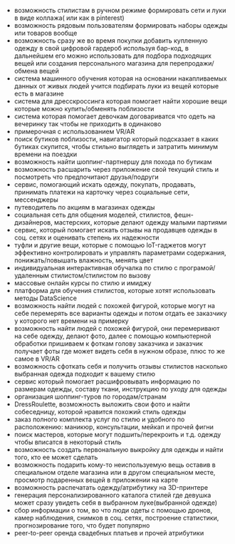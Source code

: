 - возможность стилистам в ручном режиме формировать сети и луки в виде коллажа( или как в pinterest)
- возможность рядовым пользователям формировать наборы одежды или товаров вообще
- возможность сразу же во время покупки добавить купленную одежду в свой цифровой гардероб используя бар-код, в дальнейшем его можно использовать для подбора подходящих вещей или создания персонального магазина для перепродажи/обмена вещей
- система машинного обучения которая на основании накапливаемых данных от живых людей учится подбирать луки из вещей которые есть в магазине
- система для дресскроссинга которая помогает найти хорошие вещи которые можно купить/обменять поблизости
- система которая помогает девочкам договариватся что одеть на вечеринку так чтобы не приходить в одинаково
- примерочная с использованием VR/AR
- поиск бутиков поблизости, навигатор который подсказает в каких бутиках скупится, чтобы стильно выглядеть и затратить минимум времени на поездки
- возможность найти шоппинг-партнершу для похода по бутикам
- возможность расшарить через приложение свой текущий стиль и посмотреть что предпочитают друзья/подруги
- сервис, помогающий искать одежду, покупать, продавать, принимать платежи на карточку через социальные сети, мессенджеры
- путеводитель по акциям в магазинах одежды
- социальная сеть для общения моделей, стилистов, фешн-дизайнеров, мастерских, которые делают одежду малыми партиями
- сервис, который помогает искать отзывы на продавцев одежды в соц. сетях и оценивать степень их надежности
- туфли и другие вещи, которые с помощью IoT-гаджетов могут эффективно контролировать и управлять параметрами содержания, понижать/повышать влажность, менять цвет
- индивидуальная интерактивная обучалка по стилю с програмой/удаленным стилистом/стилистом по вызову
- массовые онлайн курсы по стилю и имиджу
- платформа для обучения стилистов, которые хотят использовать методы DataScience
- возможность найти людей с похожей фигурой, которые могут на себе перемерять все варианты одежды и потом отдать ее заказчику у которого нет времени на примерку
- возможность найти людей с похожей фигурой, они перемеривают на себе одежду, делают фото, далее с помощью компьютерной обработки пришиваем к фоткам голову заказчика и заказчик получает фоты где может видеть себя в нужном образе, плюс то же самое в VR/AR
- возможность сфоткать себя и получить отзывы стилистов насколько выбранная одежда подходит к вашему стилю
- сервис который помогает расшифровывать информацию по размерам одежды, составу ткани, инструкцию по уходу для одежды
- организация шоппинг-туров по городам/странам
- DressRoulette, возможность выложить свои фото и найти собеседницу, которой нравится похожий стиль одежды
- заказ полного комплекта услуг по стилю и удобного по расположению: маникюр, консультации, мейкап и прочей фигни
- поиск мастеров, которые могут подшить/перекроить и т.д. одежду чтобы вписатся в некоторый стиль
- возможность создать первональную выкройку для одежды и найти того, кто ее может сделать
- возможность подарить кому-то неиспользуемую вещь оставив в специальном отделе магазина или в другом специальном месте, просмотр подаренных вещей в приложении на карте
- возможность распечатать одежду/атрибутику на 3D-принтере
- генерация персонализированного каталога стилей где девушка может сразу увидеть себя в выбранном луке(выбранной одежде)
- сбор информации о том, во что люди одеты с помощью дронов, камер наблюдения, снимков в соц. сетях, построение статистики, прогнозирование того, что будет популярно
- peer-to-peer оренда свадебных платьев и прочей атрибутики
